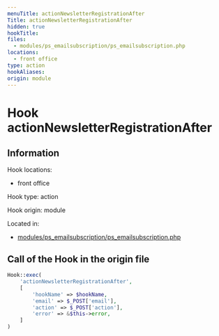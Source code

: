 ```yaml
---
menuTitle: actionNewsletterRegistrationAfter
Title: actionNewsletterRegistrationAfter
hidden: true
hookTitle: 
files:
  - modules/ps_emailsubscription/ps_emailsubscription.php
locations:
  - front office
type: action
hookAliases:
origin: module
---
```


# Hook actionNewsletterRegistrationAfter

## Information

Hook locations: 
  - front office

Hook type: action

Hook origin: module

Located in: 
  - [modules/ps_emailsubscription/ps_emailsubscription.php](https://github.com/PrestaShop/PrestaShop/blob/8.0.x/modules/ps_emailsubscription/ps_emailsubscription.php)

## Call of the Hook in the origin file

```php
Hook::exec(
    'actionNewsletterRegistrationAfter',
    [
        'hookName' => $hookName,
        'email' => $_POST['email'],
        'action' => $_POST['action'],
        'error' => &$this->error,
    ]
)
```